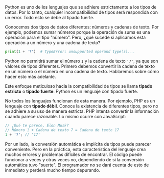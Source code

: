 
Python es uno de los lenguajes que se adhiere estrictamente a los tipos de datos. Por lo tanto, cualquier incompatibilidad de tipos será respondida con un error. Todo esto se debe al tipado fuerte.

Conocemos dos tipos de datos diferentes: números y cadenas de texto. Por ejemplo, podemos sumar números porque la operación de suma es una operación para el tipo "número". Pero, ¿qué sucede si aplicamos esta operación a un número y una cadena de texto?

```python
print(1 + '7')  # TypeError: unsupported operand type(s)...
```

Python no permitirá sumar el número `1` y la cadena de texto `'7'`, ya que son valores de tipos diferentes. Primero debemos convertir la cadena de texto en un número o el número en una cadena de texto. Hablaremos sobre cómo hacer esto más adelante.

Este enfoque meticuloso hacia la compatibilidad de tipos se llama **tipado estricto** o **tipado fuerte**. Python es un lenguaje con tipado fuerte.

No todos los lenguajes funcionan de esta manera. Por ejemplo, PHP es un lenguaje con **tipado débil**. Conoce la existencia de diferentes tipos, pero no se adhiere a su uso de manera estricta. PHP intenta convertir la información cuando parece razonable. Lo mismo ocurre con JavaScript:

```javascript
// ¿Qué te parece, Elon Musk?
// Número 1 + Cadena de texto 7 = Cadena de texto 17
1 + '7'; // '17'
```

Por un lado, la conversión automática e implícita de tipos puede parecer conveniente. Pero en la práctica, esta característica del lenguaje crea muchos errores y problemas difíciles de encontrar. El código puede funcionar a veces y otras veces no, dependiendo de si la conversión automática tuvo "suerte". El programador no se dará cuenta de esto de inmediato y perderá mucho tiempo depurando.
